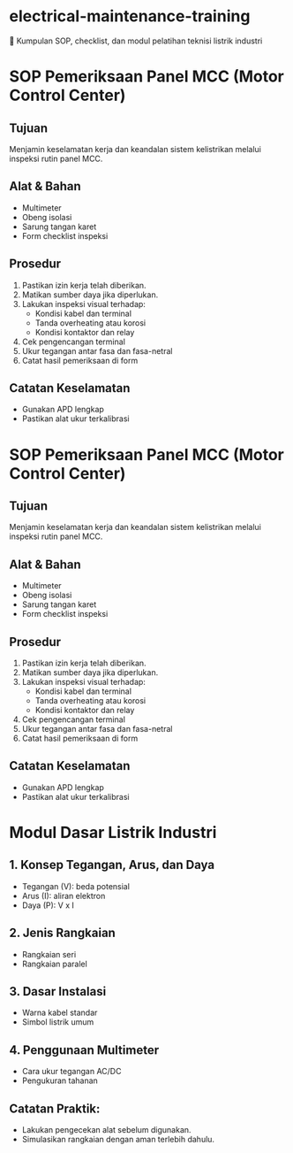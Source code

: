 # electrical-maintenance-training
📘 Kumpulan SOP, checklist, dan modul pelatihan teknisi listrik industri
# SOP Pemeriksaan Panel MCC (Motor Control Center)

## Tujuan
Menjamin keselamatan kerja dan keandalan sistem kelistrikan melalui inspeksi rutin panel MCC.

## Alat & Bahan
- Multimeter
- Obeng isolasi
- Sarung tangan karet
- Form checklist inspeksi

## Prosedur
1. Pastikan izin kerja telah diberikan.
2. Matikan sumber daya jika diperlukan.
3. Lakukan inspeksi visual terhadap:
   - Kondisi kabel dan terminal
   - Tanda overheating atau korosi
   - Kondisi kontaktor dan relay
4. Cek pengencangan terminal
5. Ukur tegangan antar fasa dan fasa-netral
6. Catat hasil pemeriksaan di form

## Catatan Keselamatan
- Gunakan APD lengkap
- Pastikan alat ukur terkalibrasi
# SOP Pemeriksaan Panel MCC (Motor Control Center)

## Tujuan
Menjamin keselamatan kerja dan keandalan sistem kelistrikan melalui inspeksi rutin panel MCC.

## Alat & Bahan
- Multimeter
- Obeng isolasi
- Sarung tangan karet
- Form checklist inspeksi

## Prosedur
1. Pastikan izin kerja telah diberikan.
2. Matikan sumber daya jika diperlukan.
3. Lakukan inspeksi visual terhadap:
   - Kondisi kabel dan terminal
   - Tanda overheating atau korosi
   - Kondisi kontaktor dan relay
4. Cek pengencangan terminal
5. Ukur tegangan antar fasa dan fasa-netral
6. Catat hasil pemeriksaan di form

## Catatan Keselamatan
- Gunakan APD lengkap
- Pastikan alat ukur terkalibrasi
# Modul Dasar Listrik Industri

## 1. Konsep Tegangan, Arus, dan Daya
- Tegangan (V): beda potensial
- Arus (I): aliran elektron
- Daya (P): V x I

## 2. Jenis Rangkaian
- Rangkaian seri
- Rangkaian paralel

## 3. Dasar Instalasi
- Warna kabel standar
- Simbol listrik umum

## 4. Penggunaan Multimeter
- Cara ukur tegangan AC/DC
- Pengukuran tahanan

## Catatan Praktik:
- Lakukan pengecekan alat sebelum digunakan.
- Simulasikan rangkaian dengan aman terlebih dahulu.
